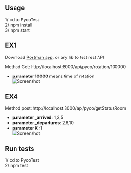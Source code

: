
## Usage
1/ cd to PycoTest<br>
2/ npm install<br>
3/ npm start<br>

## EX1
Download [Postman app](https://www.getpostman.com/downloads/). or any lib to test rest API <br>

Method Get: http://localhost:8000/api/pyco/rotation/100000 <br>
- **parameter 10000** means time of rotation <br>
![Screenshot](https://user-images.githubusercontent.com/13268141/70313074-7e5d2680-1847-11ea-825c-47e576bba30a.png)
	
## EX4
Method post: http://localhost:8000/api/pyco/getStatusRoom <br>
- **parameter _arrived**: 1,3,5 <br>
- **parameter _departures**: 2,6,10<br>
- **parameter K** :1 <br>
![Screenshot](https://user-images.githubusercontent.com/13268141/70310362-03ddd800-1842-11ea-8209-1588bc4085bb.png)

## Run tests
1/ cd to PycoTest<br>
2/ npm test<br>
